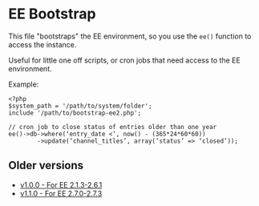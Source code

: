 # EE Bootstrap

This file "bootstraps" the EE environment, so you use the `ee()` function to access the instance.

Useful for little one off scripts, or cron jobs that need access to the EE environment.

Example:

```
<?php
$system_path = '/path/to/system/folder';
include '/path/to/bootstrap-ee2.php';

// cron job to close status of entries older than one year
ee()->db->where(‘entry_date <‘, now() - (365*24*60*60))
        ->update(‘channel_titles’, array(‘status’ => ‘closed’));
```

## Older versions
- [v1.0.0 - For EE 2.1.3-2.6.1](https://github.com/rsanchez/ExpressionEngine-Bootstrap/tree/v1.0.0)
- [v1.1.0 - For EE 2.7.0-2.7.3](https://github.com/rsanchez/ExpressionEngine-Bootstrap/tree/v1.1.0)

